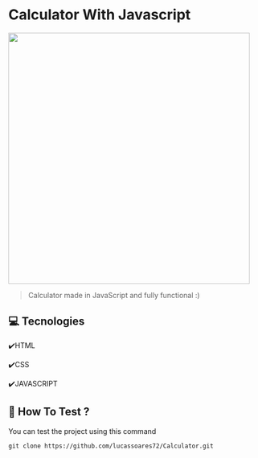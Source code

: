 # Calculator With Javascript

<div style="display: flex; flex-direction: row;">
  <img style="margin-right: 100px;" src="https://github.com/lucassoares72/Calculator/blob/Main/github/readme.gif" width="480px" height="500px"/>                                                                           
</div>

> Calculator made in JavaScript and fully functional :)                                                                                                                                              
                                                                                                                                                   
## 💻 Tecnologies

✔️HTML

✔️CSS

✔️JAVASCRIPT
                                                                                                                                                    

## 🚀 How To Test ?

You can test the project using this command

```
git clone https://github.com/lucassoares72/Calculator.git
```
